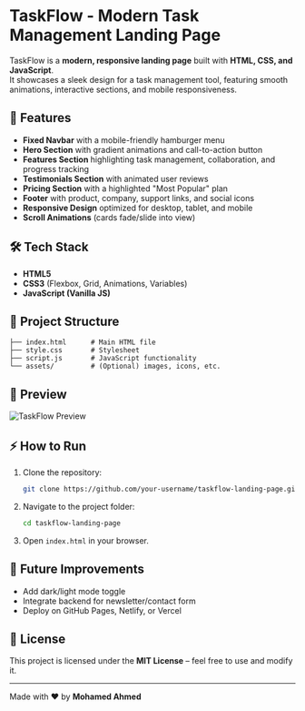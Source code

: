 # TaskFlow - Modern Task Management Landing Page

TaskFlow is a **modern, responsive landing page** built with **HTML, CSS, and JavaScript**.  
It showcases a sleek design for a task management tool, featuring smooth animations, interactive sections, and mobile responsiveness.

## 🚀 Features
- **Fixed Navbar** with a mobile-friendly hamburger menu  
- **Hero Section** with gradient animations and call-to-action button  
- **Features Section** highlighting task management, collaboration, and progress tracking  
- **Testimonials Section** with animated user reviews  
- **Pricing Section** with a highlighted "Most Popular" plan  
- **Footer** with product, company, support links, and social icons  
- **Responsive Design** optimized for desktop, tablet, and mobile  
- **Scroll Animations** (cards fade/slide into view)  

## 🛠️ Tech Stack
- **HTML5**  
- **CSS3** (Flexbox, Grid, Animations, Variables)  
- **JavaScript (Vanilla JS)**  

## 📂 Project Structure
```
├── index.html      # Main HTML file
├── style.css       # Stylesheet
├── script.js       # JavaScript functionality
└── assets/         # (Optional) images, icons, etc.
```

## 📸 Preview
![TaskFlow Preview](<img width="1364" height="646" alt="Image" src="https://github.com/user-attachments/assets/7354da47-5840-4545-bead-021a4e4676fb" />)

## ⚡ How to Run
1. Clone the repository:
   ```bash
   git clone https://github.com/your-username/taskflow-landing-page.git
   ```
2. Navigate to the project folder:
   ```bash
   cd taskflow-landing-page
   ```
3. Open `index.html` in your browser.

## 📌 Future Improvements
- Add dark/light mode toggle  
- Integrate backend for newsletter/contact form  
- Deploy on GitHub Pages, Netlify, or Vercel  

## 📄 License
This project is licensed under the **MIT License** – feel free to use and modify it.

---
Made with ❤️ by **Mohamed Ahmed**
